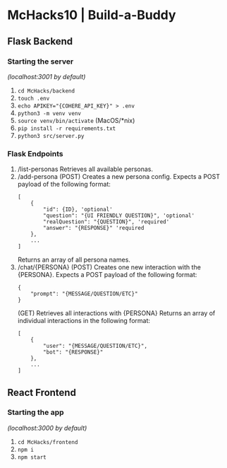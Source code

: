 # McHacks10 | Build-a-Buddy

## Flask Backend
### Starting the server 
_(localhost:3001 by default)_
1. `cd McHacks/backend`
1. `touch .env`
1. `echo APIKEY="{COHERE_API_KEY}" > .env`
1. `python3 -m venv venv`
1. `source venv/bin/activate` (MacOS/*nix)
1. `pip install -r requirements.txt`
1. `python3 src/server.py`

### Flask Endpoints 
1. /list-personas
    Retrieves all available personas.
2. /add-persona
    (POST) Creates a new persona config.
    Expects a POST payload of the following format:
    ```
    [
        {
            "id": {ID}, 'optional'
            "question": "{UI FRIENDLY QUESTION}", 'optional'
            "realQuestion": "{QUESTION}", 'required'
            "answer": "{RESPONSE}" 'required
        },
        ...
    ]
    ```
    Returns an array of all persona names.
3. /chat/{PERSONA}
    (POST) Creates one new interaction with the {PERSONA}.
    Expects a POST payload of the following format:
    ```
    {
        "prompt": "{MESSAGE/QUESTION/ETC}"
    }
    ```
    (GET) Retrieves all interactions with {PERSONA}
    Returns an array of individual interactions in the following format:
    ```
    [  
        {    
            "user": "{MESSAGE/QUESTION/ETC}",
            "bot": "{RESPONSE}"
        },
        ...
    ]
    ```
## React Frontend
### Starting the app
_(localhost:3000 by default)_
1. `cd McHacks/frontend`
1. `npm i`
1. `npm start`
